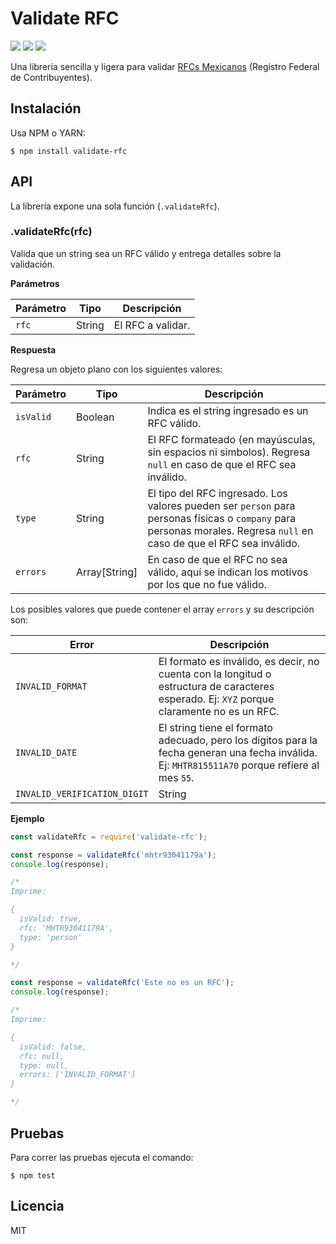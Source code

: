 # Validate RFC

![](https://img.shields.io/badge/build-passing-green?style=flat)
![](https://img.shields.io/npm/dm/validate-rfc)
![](https://img.shields.io/github/license/manuelmhtr/validate-rfc?color=blue)

Una librería sencilla y ligera para validar [RFCs Mexicanos](https://es.wikipedia.org/wiki/Registro_Federal_de_Contribuyentes) (Registro Federal de Contribuyentes).

## Instalación

Usa NPM o YARN:

```shell
$ npm install validate-rfc
```

## API

La librería expone una sola función (`.validateRfc`).

### .validateRfc(rfc)

Valida que un string sea un RFC válido y entrega detalles sobre la validación.

**Parámetros**

| Parámetro | Tipo | Descripción |
| --------- | ---- | ----------- |
|`rfc`|String|El RFC a validar.|

**Respuesta**

Regresa un objeto plano con los siguientes valores:

| Parámetro | Tipo | Descripción |
| --------- | ---- | ----------- |
|`isValid`|Boolean|Indica es el string ingresado es un RFC válido.|
|`rfc`|String|El RFC formateado (en mayúsculas, sin espacios ni simbolos). Regresa `null` en caso de que el RFC sea inválido.|
|`type`|String|El tipo del RFC ingresado. Los valores pueden ser `person` para personas físicas o `company` para personas morales. Regresa `null` en caso de que el RFC sea inválido.|
|`errors`|Array[String]|En caso de que el RFC no sea válido, aquí se indican los motivos por los que no fue válido.|

Los posibles valores que puede contener el array `errors` y su descripción son:

| Error | Descripción |
| ----- | ----------- |
|`INVALID_FORMAT`|El formato es inválido, es decir, no cuenta con la longitud o estructura de caracteres esperado. Ej: `XYZ` porque claramente no es un RFC. |
|`INVALID_DATE`|El string tiene el formato adecuado, pero los dígitos para la fecha generan una fecha inválida. Ej: `MHTR815511A70` porque refiere al mes `55`.|
|`INVALID_VERIFICATION_DIGIT`|String|El string tiene el formato adecuado, pero el último caracter (dígito verificador) es inválido. Ej: `MHTR810511A79` termina en `9` pero se espera que termine en `2`.|

**Ejemplo**

```js
const validateRfc = require('validate-rfc');

const response = validateRfc('mhtr93041179a');
console.log(response);

/*
Imprime:

{
  isValid: true,
  rfc: 'MHTR93041179A',
  type: 'person'
}

*/

const response = validateRfc('Este no es un RFC');
console.log(response);

/*
Imprime:

{
  isValid: false,
  rfc: null,
  type: null,
  errors: ['INVALID_FORMAT']
}

*/
```

## Pruebas

Para correr las pruebas ejecuta el comando:

```shell
$ npm test
```

## Licencia

MIT
